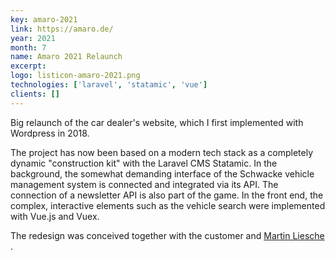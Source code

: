 ```yaml
---
key: amaro-2021
link: https://amaro.de/
year: 2021
month: 7
name: Amaro 2021 Relaunch
excerpt:
logo: listicon-amaro-2021.png
technologies: ['laravel', 'statamic', 'vue']
clients: []
---
```


Big relaunch of the car dealer's website, which I first implemented with Wordpress in 2018.

The project has now been based on a modern tech stack as a completely dynamic "construction kit" with the Laravel CMS Statamic. In the background, the somewhat demanding interface of the Schwacke vehicle management system is connected and integrated via its API. The connection of a newsletter API is also part of the game.
In the front end, the complex, interactive elements such as the vehicle search were implemented with Vue.js and Vuex.

The redesign was conceived together with the customer and <a href="https://www.linkedin.com/in/martin-liesche-81b4896a" target="_blank" rel="noopener noreferrer">Martin Liesche</a> .